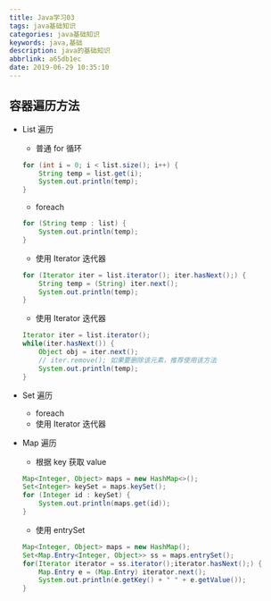 ```yaml
---
title: Java学习03
tags: java基础知识
categories: java基础知识
keywords: java,基础
description: java的基础知识
abbrlink: a65db1ec
date: 2019-06-29 10:35:10
---
```


## **容器遍历方法**

- List 遍历

  - 普通 for 循环

  ```java
  for (int i = 0; i < list.size(); i++) {
      String temp = list.get(i);
      System.out.println(temp);
  }
  ```

  - foreach

  ```java
  for (String temp : list) {
      System.out.println(temp);
  }
  ```

  - 使用 Iterator 迭代器

  ```java
  for (Iterator iter = list.iterator(); iter.hasNext();) {
      String temp = (String) iter.next();
      System.out.println(temp);
  }
  ```

  - 使用 Iterator 迭代器

  ```java
  Iterator iter = list.iterator();
  while(iter.hasNext()) {
      Object obj = iter.next();
      // iter.remove(); 如果要删除该元素，推荐使用该方法
      System.out.println(temp);
  }
  ```

- Set 遍历
  - foreach
  - 使用 Iterator 迭代器
- Map 遍历

  - 根据 key 获取 value

  ```java
  Map<Integer, Object> maps = new HashMap<>();
  Set<Integer> keySet = maps.keySet();
  for (Integer id : keySet) {
      System.out.println(maps.get(id));
  }
  ```

  - 使用 entrySet

  ```java
  Map<Integer, Object> maps = new HashMap();
  Set<Map.Entry<Integer, Object>> ss = maps.entrySet();
  for(Iterator iterator = ss.iterator();iterator.hasNext();) {
      Map.Entry e = (Map.Entry) iterator.next();
      System.out.println(e.getKey() + " " + e.getValue());
  }
  ```
